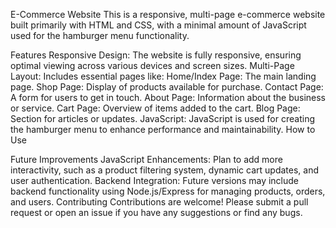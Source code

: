 E-Commerce Website
This is a responsive, multi-page e-commerce website built primarily with HTML and CSS, with a minimal amount of JavaScript used for the hamburger menu functionality.

Features
Responsive Design: The website is fully responsive, ensuring optimal viewing across various devices and screen sizes.
Multi-Page Layout: Includes essential pages like:
Home/Index Page: The main landing page.
Shop Page: Display of products available for purchase.
Contact Page: A form for users to get in touch.
About Page: Information about the business or service.
Cart Page: Overview of items added to the cart.
Blog Page: Section for articles or updates.
 JavaScript:  JavaScript is  used for creating the hamburger menu to enhance performance and maintainability.
How to Use


Future Improvements
JavaScript Enhancements: Plan to add more interactivity, such as a product filtering system, dynamic cart updates, and user authentication.
Backend Integration: Future versions may include backend functionality using Node.js/Express for managing products, orders, and users.
Contributing
Contributions are welcome! Please submit a pull request or open an issue if you have any suggestions or find any bugs.
